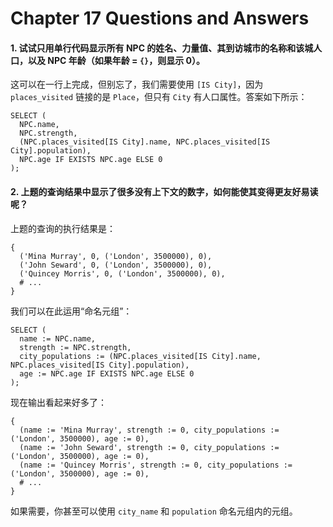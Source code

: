 # Chapter 17 Questions and Answers

#### 1. 试试只用单行代码显示所有 NPC 的姓名、力量值、其到访城市的名称和该城人口，以及 NPC 年龄（如果年龄 = `{}`，则显示 0）。

这可以在一行上完成，但别忘了，我们需要使用 `[IS City]`，因为 `places_visited` 链接的是 `Place`，但只有 `City` 有人口属性。答案如下所示：

```edgeql
SELECT (
  NPC.name,
  NPC.strength,
  (NPC.places_visited[IS City].name, NPC.places_visited[IS City].population),
  NPC.age IF EXISTS NPC.age ELSE 0
);
```

#### 2. 上题的查询结果中显示了很多没有上下文的数字，如何能使其变得更友好易读呢？

上题的查询的执行结果是：

```
{
  ('Mina Murray', 0, ('London', 3500000), 0),
  ('John Seward', 0, ('London', 3500000), 0),
  ('Quincey Morris', 0, ('London', 3500000), 0),
  # ...
}
```

我们可以在此运用“命名元组”：

```edgeql
SELECT (
  name := NPC.name,
  strength := NPC.strength,
  city_populations := (NPC.places_visited[IS City].name, NPC.places_visited[IS City].population),
  age := NPC.age IF EXISTS NPC.age ELSE 0
);
```

现在输出看起来好多了：

```
{
  (name := 'Mina Murray', strength := 0, city_populations := ('London', 3500000), age := 0),
  (name := 'John Seward', strength := 0, city_populations := ('London', 3500000), age := 0),
  (name := 'Quincey Morris', strength := 0, city_populations := ('London', 3500000), age := 0),
  # ...
}
```

如果需要，你甚至可以使用 `city_name` 和 `population` 命名元组内的元组。
